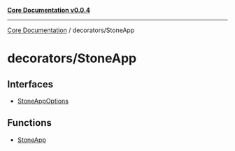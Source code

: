 [**Core Documentation v0.0.4**](../../README.md)

***

[Core Documentation](../../modules.md) / decorators/StoneApp

# decorators/StoneApp

## Interfaces

- [StoneAppOptions](interfaces/StoneAppOptions.md)

## Functions

- [StoneApp](functions/StoneApp.md)
